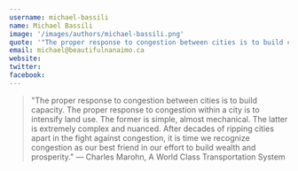 ```yaml
---
username: michael-bassili
name: Michael Bassili
image: '/images/authors/michael-bassili.png'
quote: '"The proper response to congestion between cities is to build capacity. The proper response to congestion within a city is to intensify land use. The former is simple, almost mechanical. The latter is extremely complex and nuanced. After decades of ripping cities apart in the fight against congestion, it is time we recognize congestion as our best friend in our effort to build wealth and prosperity." — Charles Marohn, A World Class Transportation System'
email: michael@beautifulnanaimo.ca
website: 
twitter: 
facebook: 
---
```


> "The proper response to congestion between cities is to build capacity. The proper response to congestion within a city is to intensify land use. The former is simple, almost mechanical. The latter is extremely complex and nuanced. After decades of ripping cities apart in the fight against congestion, it is time we recognize congestion as our best friend in our effort to build wealth and prosperity." — Charles Marohn, A World Class Transportation System